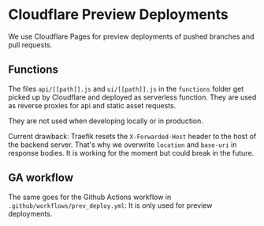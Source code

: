 # Cloudflare Preview Deployments

We use Cloudflare Pages for preview deployments of pushed branches and pull requests.

## Functions

The files `api/[[path]].js` and `ui/[[path]].js` in the `functions` folder get picked up by Cloudflare and deployed as serverless function.
They are used as reverse proxies for api and static asset requests.

They are not used when developing locally or in production.

Current drawback: Traefik resets the `X-Forwarded-Host` header to the host of the backend server.
That's why we overwrite `location` and `base-uri` in response bodies.
It is working for the moment but could break in the future.

## GA workflow
The same goes for the Github Actions workflow in `.github/workflows/prev_deploy.yml`: It is only used for preview deployments.